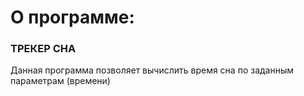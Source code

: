 # О программе:
### ТРЕКЕР СНА

Данная программа позволяет вычислить время сна по заданным параметрам (времени)
